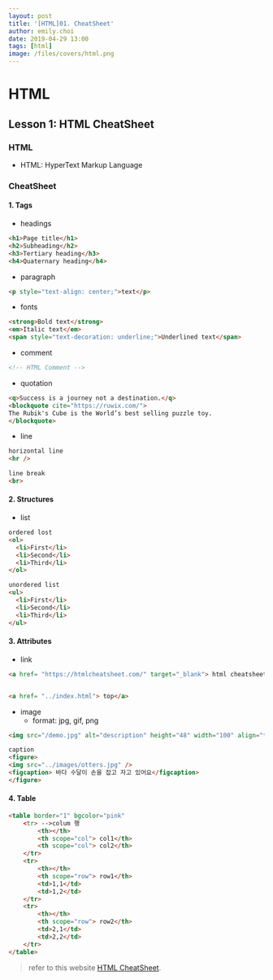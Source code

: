 ```yaml
---
layout: post
title: '[HTML]01. CheatSheet'
author: emily.choi
date: 2019-04-29 13:00
tags: [html]
image: /files/covers/html.png
---
```

# HTML

## Lesson 1: HTML CheatSheet

### **HTML**
- HTML: HyperText Markup Language

### **CheatSheet**

#### 1. Tags
 - headings
 
```html
<h1>Page title</h1>
<h2>Subheading</h2>
<h3>Tertiary heading</h3>
<h4>Quaternary heading</h4>
```

 - paragraph
 
```html
<p style="text-align: center;">text</p>
```

 - fonts
 
 ```html
 <strong>Bold text</strong>
 <em>Italic text</em>
 <span style="text-decoration: underline;">Underlined text</span>
```
 - comment
 
 ```html
 <!-- HTML Comment -->
```

 - quotation

```html
<q>Success is a journey not a destination.</q>
<blockquote cite="https://ruwix.com/">
The Rubik's Cube is the World’s best selling puzzle toy.
</blockquote> 
```

 - line

```html
horizontal line
<hr />

line break
<br>
```

#### 2. Structures

 - list

```html
ordered lost
<ol>
  <li>First</li>
  <li>Second</li>
  <li>Third</li>
</ol>

unordered list
<ul>
  <li>First</li>
  <li>Second</li>
  <li>Third</li>
</ul>
```

#### 3. Attributes
 - link

```html
<a href= "https://htmlcheatsheet.com/" target="_blank"> html cheatsheet</a> 


<a href= "../index.html"> top</a>
```

 - image
	- format: jpg, gif, png
	
```html
<img src="/demo.jpg" alt="description" height="48" width="100" align="top/middle/bottom/left/right/" />

caption
<figure>
<img src="../images/otters.jpg" />
<figcaption> 바다 수달이 손을 잡고 자고 있어요</figcaption> 
</figure>
```

#### 4. Table

```html
<table border="1" bgcolor="pink"
	<tr> -->colum 행
		<th></th>
		<th scope="col"> col1</th>
		<th scope="col"> col2</th>
	</tr>
	<tr>
		<th></th>
		<th scope="row"> row1</th>
		<td>1,1</td>
		<td>1,2</td>
	</tr>
	<tr>
		<th></th>
		<th scope="row"> row2</th>
		<td>2,1</td>
		<td>2,2</td>
	</tr>
</table>
```


> refer to this website [HTML CheatSheet](https://htmlcheatsheet.com/).

